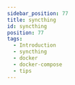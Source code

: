 ```yaml
---
sidebar_position: 77
title: syncthing
id: syncthing
position: 77
tags:
  - Introduction
  - syncthing
  - docker
  - docker-compose
  - tips
---
```


